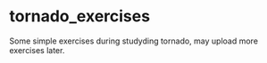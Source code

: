 # tornado_exercises
Some simple exercises during studyding tornado, may upload more exercises later.
